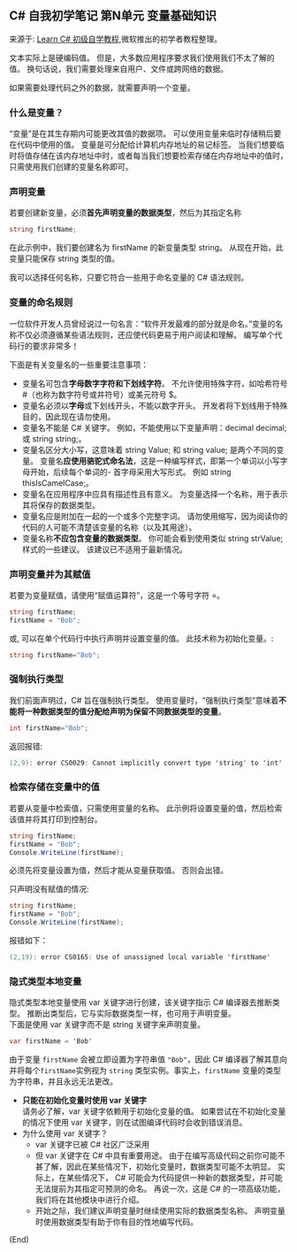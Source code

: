 ## C# 自我初学笔记 第N单元  变量基础知识

来源于: [Learn C# 初级自学教程](https://learn.microsoft.com/zh-cn/training/modules/csharp-literals-variables/3-declaring-variables),微软推出的初学者教程整理。


文本实际上是硬编码值。 但是，大多数应用程序要求我们使用我们不太了解的值。 换句话说，我们需要处理来自用户、文件或跨网络的数据。

如果需要处理代码之外的数据，就需要声明一个变量。

### 什么是变量？

“变量”是在其生存期内可能更改其值的数据项。 可以使用变量来临时存储稍后要在代码中使用的值。 变量是可分配给计算机内存地址的易记标签。 当我们想要临时将值存储在该内存地址中时，或者每当我们想要检索存储在内存地址中的值时，只需使用我们创建的变量名称即可。

### 声明变量
若要创建新变量，必须**首先声明变量的数据类型**，然后为其指定名称
```c#
string firstName;
```
在此示例中，我们要创建名为 firstName 的新变量类型 string。 从现在开始，此变量只能保存 string 类型的值。

我可以选择任何名称，只要它符合一些用于命名变量的 C# 语法规则。

### 变量的命名规则

一位软件开发人员曾经说过一句名言：“软件开发最难的部分就是命名。”变量的名称不仅必须遵循某些语法规则，还应使代码更易于用户阅读和理解。 编写单个代码行的要求非常多！

下面是有关变量名的一些重要注意事项：

- 变量名可包含**字母数字字符和下划线字符**。 不允许使用特殊字符，如哈希符号 #（也称为数字符号或井符号）或美元符号 $。
- 变量名必须以**字母**或下划线开头，不能以数字开头。 开发者将下划线用于特殊目的，因此现在请勿使用。
- 变量名不能是 C# 关键字。 例如，不能使用以下变量声明：decimal decimal; 或 string string;。
- 变量名区分大小写，这意味着 string Value; 和 string value; 是两个不同的变量。
变量名**应使用骆驼式命名法**，这是一种编写样式，即第一个单词以小写字母开始，后续每个单词的- 首字母采用大写形式。 例如 string thisIsCamelCase;。
- 变量名在应用程序中应具有描述性且有意义。 为变量选择一个名称，用于表示其将保存的数据类型。
- 变量名应是附加在一起的一个或多个完整字词。 请勿使用缩写，因为阅读你的代码的人可能不清楚该变量的名称（以及其用途）。
- 变量名称**不应包含变量的数据类型**。 你可能会看到使用类似 string strValue; 样式的一些建议。 该建议已不适用于最新情况。


### 声明变量并为其赋值

若要为变量赋值，请使用“赋值运算符”，这是一个等号字符 =。

```c#
string firstName;
firstName = "Bob";
```
或, 可以在单个代码行中执行声明并设置变量的值。 此技术称为初始化变量。:
```c#
string firstName="Bob";
```

### 强制执行类型
我们前面声明过，C# 旨在强制执行类型。 使用变量时，“强制执行类型”意味着**不能将一种数据类型的值分配给声明为保留不同数据类型的变量**。
```c#
int firstName="Bob";
```
返回报错:
```c#
(2,9): error CS0029: Cannot implicitly convert type 'string' to 'int'
```

### 检索存储在变量中的值
若要从变量中检索值，只需使用变量的名称。 此示例将设置变量的值，然后检索该值并将其打印到控制台。
```c#
string firstName;
firstName = "Bob";
Console.WriteLine(firstName);
```
必须先将变量设置为值，然后才能从变量获取值。 否则会出错。

只声明没有赋值的情况:
```c#
string firstName;
firstName = "Bob";
Console.WriteLine(firstName);
```
报错如下：
```c#
(2,19): error CS0165: Use of unassigned local variable 'firstName'
```

### 隐式类型本地变量

隐式类型本地变量使用 var 关键字进行创建，该关键字指示 C# 编译器去推断类型。 推断出类型后，它与实际数据类型一样，也可用于声明变量。  
下面是使用 var 关键字而不是 string 关键字来声明变量。
```c#
var firstName = 'Bob'
```
由于变量 `firstName` 会被立即设置为字符串值 `"Bob"`，因此 C# 编译器了解其意向并将每个`firstName`实例视为 `string` 类型实例。事实上，`firstName` 变量的类型为字符串，并且永远无法更改。

- **只能在初始化变量时使用 var 关键字**  
请务必了解，var 关键字依赖用于初始化变量的值。 如果尝试在不初始化变量的情况下使用 var 关键字，则在试图编译代码时会收到错误消息。
- 为什么使用 var 关键字？
    - var 关键字已被 C# 社区广泛采用
    - 但 var 关键字在 C# 中具有重要用途。 由于在编写高级代码之前你可能不甚了解，因此在某些情况下，初始化变量时，数据类型可能不太明显。 实际上，在某些情况下， C# 可能会为代码提供一种新的数据类型，并可能无法提前为其指定可预测的命名。 再说一次，这是 C# 的一项高级功能，我们将在其他模块中进行介绍。
    - 开始之际，我们建议声明变量时继续使用实际的数据类型名称。 声明变量时使用数据类型有助于你有目的性地编写代码。

(End)
